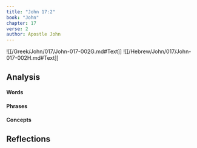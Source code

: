 ```yaml
---
title: "John 17:2"
book: "John"
chapter: 17
verse: 2
author: Apostle John
---
```

![[/Greek/John/017/John-017-002G.md#Text]]
![[/Hebrew/John/017/John-017-002H.md#Text]]

## Analysis

#### Words

#### Phrases

#### Concepts

## Reflections
